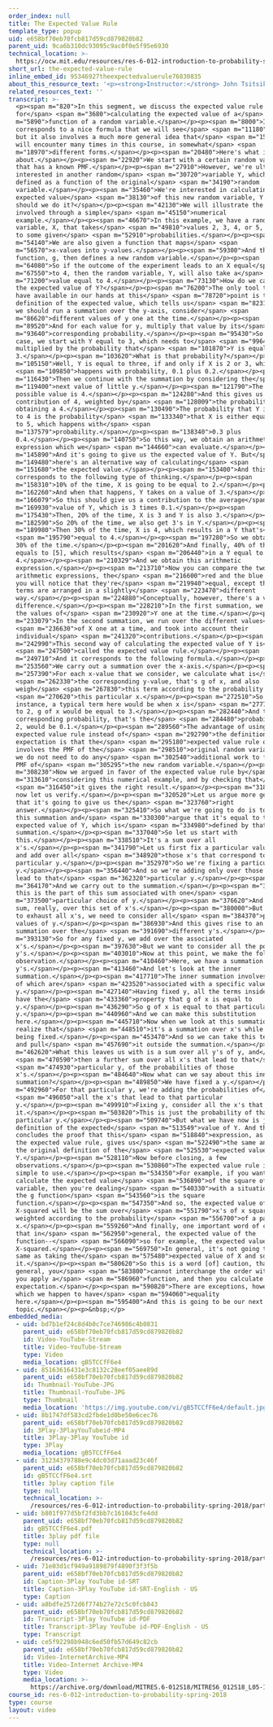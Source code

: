 ```yaml
---
order_index: null
title: The Expected Value Rule
template_type: popup
uid: e658bf70eb70fcb817d59cd879820b82
parent_uid: 9ca6b310dc93095c9ac0f0e5f95e6930
technical_location: >-
  https://ocw.mit.edu/resources/res-6-012-introduction-to-probability-spring-2018/part-i-the-fundamentals/the-expected-value-rule
short_url: the-expected-value-rule
inline_embed_id: 95346927theexpectedvaluerule76830835
about_this_resource_text: '<p><strong>Instructor:</strong> John Tsitsiklis</p>'
related_resources_text: ''
transcript: >-
  <p><span m="820">In this segment, we discuss the expected value rule
  for</span> <span m="3680">calculating the expected value of a</span> <span
  m="5890">function of a random variable.</span></p><p><span m="8000">It
  corresponds to a nice formula that we will see</span> <span m="11180">shortly,
  but it also involves a much more general idea that</span> <span m="15220">we
  will encounter many times in this course, in somewhat</span> <span
  m="18970">different forms.</span></p><p><span m="20480">Here's what it is all
  about.</span></p><p><span m="22920">We start with a certain random variable
  that has a known PMF.</span></p><p><span m="27910">However, we're ultimately
  interested in another random</span> <span m="30720">variable Y, which is
  defined as a function of the original</span> <span m="34190">random
  variable.</span></p><p><span m="35460">We're interested in calculating the
  expected value</span> <span m="38130">of this new random variable, Y. How
  should we do it?</span></p><p><span m="42130">We will illustrate the ideas
  involved through a simple</span> <span m="45150">numerical
  example.</span></p><p><span m="46670">In this example, we have a random
  variable, X, that takes</span> <span m="49810">values 2, 3, 4, or 5, according
  to some given</span> <span m="52910">probabilities.</span></p><p><span
  m="54140">We are also given a function that maps</span> <span
  m="56570">x-values into y-values.</span></p><p><span m="59300">And this
  function, g, then defines a new random variable.</span></p><p><span
  m="64080">So if the outcome of the experiment leads to an X equal</span> <span
  m="67550">to 4, then the random variable, Y, will also take a</span> <span
  m="71200">value equal to 4.</span></p><p><span m="73130">How do we calculate
  the expected value of Y?</span></p><p><span m="76200">The only tool that we
  have available in our hands at this</span> <span m="78720">point is the
  definition of the expected value, which tells us</span> <span m="82310">that
  we should run a summation over the y-axis, consider</span> <span
  m="86620">different values of y one at the time.</span></p><p><span
  m="89520">And for each value for y, multiply that value by its</span> <span
  m="93640">corresponding probability.</span></p><p><span m="95430">So in this
  case, we start with Y equal to 3, which needs to</span> <span m="99640">be
  multiplied by the probability that</span> <span m="101870">Y is equal to
  3.</span></p><p><span m="103620">What is that probability?</span></p><p><span
  m="105150">Well, Y is equal to three, if and only if X is 2 or 3, which</span>
  <span m="109850">happens with probability, 0.1 plus 0.2.</span></p><p><span
  m="116430">Then we continue with the summation by considering the</span> <span
  m="119400">next value of little y.</span></p><p><span m="121790">The next
  possible value is 4.</span></p><p><span m="124280">And this gives us a
  contribution of 4, weighted by</span> <span m="128009">the probability of
  obtaining a 4.</span></p><p><span m="130490">The probability that Y is equal
  to 4 is the probability</span> <span m="133340">that X is either equal to 4 or
  to 5, which happens with</span> <span
  m="137579">probability.</span></p><p><span m="138340">0.3 plus
  0.4.</span></p><p><span m="140750">So this way, we obtain an arithmetic
  expression which we</span> <span m="144660">can evaluate.</span></p><p><span
  m="145890">And it's going to give us the expected value of Y. But</span> <span
  m="149480">here's an alternative way of calculating</span> <span
  m="151680">the expected value.</span></p><p><span m="153400">And this
  corresponds to the following type of thinking.</span></p><p><span
  m="158310">10% of the time, X is going to be equal to 2.</span></p><p><span
  m="162260">And when that happens, Y takes on a value of 3.</span></p><p><span
  m="166079">So this should give us a contribution to the average</span> <span
  m="169930">value of Y, which is 3 times 0.1.</span></p><p><span
  m="175430">Then, 20% of the time, X is 3 and Y is also 3.</span></p><p><span
  m="182590">So 20% of the time, we also get 3's in Y.</span></p><p><span
  m="189980">Then 30% of the time, X is 4, which results in a Y that's</span>
  <span m="195790">equal to 4.</span></p><p><span m="197280">So we obtain a 4
  30% of the time.</span></p><p><span m="201620">And finally, 40% of the time, X
  equals to [5], which results</span> <span m="206440">in a Y equal to
  4.</span></p><p><span m="210329">And we obtain this arithmetic
  expression.</span></p><p><span m="213710">Now you can compare the two
  arithmetic expressions, the</span> <span m="216600">red and the blue one, and
  you will notice that they're</span> <span m="219940">equal, except that the
  terms are arranged in a slightly</span> <span m="223470">different
  way.</span></p><p><span m="224880">Conceptually, however, there's a very big
  difference.</span></p><p><span m="228210">In the first summation, we run over
  the values of</span> <span m="230920">Y one at the time.</span></p><p><span
  m="233079">In the second summation, we run over the different values</span>
  <span m="236630">of X one at a time, and took into account their
  individual</span> <span m="241320">contributions.</span></p><p><span
  m="242990">This second way of calculating the expected value of Y is</span>
  <span m="247500">called the expected value rule.</span></p><p><span
  m="249710">And it corresponds to the following formula.</span></p><p><span
  m="253560">We carry out a summation over the x-axis.</span></p><p><span
  m="257390">For each x-value that we consider, we calculate what is</span>
  <span m="262330">the corresponding y-value, that's g of x, and also
  weigh</span> <span m="267830">this term according to the probability of</span>
  <span m="270620">this particular x.</span></p><p><span m="272510">So for
  instance, a typical term here would be when x is</span> <span m="277710">equal
  to 2, g of x would be equal to 3.</span></p><p><span m="282440">And the
  corresponding probability, that's the</span> <span m="284480">probability of a
  2, would be 0.1.</span></p><p><span m="289560">The advantage of using the
  expected value rule instead of</span> <span m="292790">the definition of the
  expectation is that the</span> <span m="295180">expected value rule only
  involves the PMF of the</span> <span m="298510">original random variable, so
  we do not need to do any</span> <span m="302540">additional work to find the
  PMF of</span> <span m="305295">the new random variable.</span></p><p><span
  m="308230">Now we argued in favor of the expected value rule by</span> <span
  m="313610">considering this numerical example, and by checking that</span>
  <span m="316450">it gives the right result.</span></p><p><span m="318730">But
  now let us verify.</span></p><p><span m="320520">Let us argue more generally
  that it's going to give us the</span> <span m="323760">right
  answer.</span></p><p><span m="325410">So what we're going to do is to take
  this summation and</span> <span m="330300">argue that it's equal to the
  expected value of Y, which is</span> <span m="334980">defined by that
  summation.</span></p><p><span m="337040">So let us start with
  this.</span></p><p><span m="338510">It's a sum over all
  x's.</span></p><p><span m="341790">Let us first fix a particular value of y,
  and add over all</span> <span m="348920">those x's that correspond to that
  particular y.</span></p><p><span m="352970">So we're fixing a particular
  y.</span></p><p><span m="356440">And so we're adding only over those x's that
  lead to that</span> <span m="362320">particular y.</span></p><p><span
  m="364170">And we carry out to the summation.</span></p><p><span m="369680">So
  this is the part of this sum associated with one</span> <span
  m="373500">particular choice of y.</span></p><p><span m="376620">And it's a
  sum, really, over this set of x's.</span></p><p><span m="380000">But in order
  to exhaust all x's, we need to consider all</span> <span m="384370">possible
  values of y.</span></p><p><span m="386930">And this gives rise to an outer
  summation over the</span> <span m="391690">different y's.</span></p><p><span
  m="393130">So for any fixed y, we add over the associated
  x's.</span></p><p><span m="397630">But we want to consider all the possible
  y's.</span></p><p><span m="403010">Now at this point, we make the following
  observation.</span></p><p><span m="410460">Here, we have a summation over
  y's.</span></p><p><span m="413460">And let's look at the inner
  summation.</span></p><p><span m="417710">The inner summation involves x's, all
  of which are</span> <span m="423520">associated with a specific value of
  y.</span></p><p><span m="427140">Having fixed y, all the terms inside this sum
  have the</span> <span m="433360">property that g of x is equal to
  y.</span></p><p><span m="436290">So g of x is equal to that particular
  y.</span></p><p><span m="440960">And we can make this substitution
  here.</span></p><p><span m="445710">Now when we look at this summation, we now
  realize that</span> <span m="448510">it's a summation over x's while y is
  being fixed.</span></p><p><span m="453470">And so we can take this term of y
  and pull</span> <span m="457690">it outside the summation.</span></p><p><span
  m="462620">What this leaves us with is a sum over all y's of y, and</span>
  <span m="470590">then a further sum over all x's that lead to that</span>
  <span m="474930">particular y, of the probabilities of those
  x's.</span></p><p><span m="484640">Now what can we say about this inner
  summation?</span></p><p><span m="489850">We have fixed a y.</span></p><p><span
  m="492960">For that particular y, we're adding the probabilities of</span>
  <span m="496050">all the x's that lead to that particular
  y.</span></p><p><span m="499910">Fixing y, consider all the x's that lead to
  it.</span></p><p><span m="503820">This is just the probability of that
  particular y.</span></p><p><span m="509740">But what we have now is just the
  definition of the expected</span> <span m="513549">value of Y. And this
  concludes the proof that this</span> <span m="518840">expression, as given by
  the expected value rule, gives us</span> <span m="522490">the same answer as
  the original definition of the</span> <span m="525530">expected value of
  Y.</span></p><p><span m="528110">Now before closing, a few
  observations.</span></p><p><span m="530860">The expected value rule is really
  simple to use.</span></p><p><span m="534350">For example, if you want to
  calculate the expected value</span> <span m="536890">of the square of a random
  variable, then you're dealing</span> <span m="540330">with a situation where
  the g function</span> <span m="543560">is the square
  function.</span></p><p><span m="547350">And so, the expected value of
  X-squared will be the sum over</span> <span m="551790">x's of x squared
  weighted according to the probability</span> <span m="556700">of a particular
  x.</span></p><p><span m="559260">And finally, one important word of caution,
  that in</span> <span m="562950">general, the expected value of the
  function--</span> <span m="566090">so for example, the expected value of
  X-squared.</span></p><p><span m="569750">In general, it's not going to be the
  same as taking the</span> <span m="575480">expected value of X and squaring
  it.</span></p><p><span m="580620">So this is a word [of] caution, that in
  general, you</span> <span m="583800">cannot interchange the order with which
  you apply a</span> <span m="586960">function, and then you calculate
  expectation.</span></p><p><span m="590820">There are exceptions, however, in
  which we happen to have</span> <span m="594060">equality
  here.</span></p><p><span m="595400">And this is going to be our next
  topic.</span></p><p>&nbsp;</p>
embedded_media:
  - uid: bd7b1ef24c8d4b0c7ce746986c4b0831
    parent_uid: e658bf70eb70fcb817d59cd879820b82
    id: Video-YouTube-Stream
    title: Video-YouTube-Stream
    type: Video
    media_location: gB5TCCfF6e4
  - uid: 85163616431e3c8132c28eef05aee89d
    parent_uid: e658bf70eb70fcb817d59cd879820b82
    id: Thumbnail-YouTube-JPG
    title: Thumbnail-YouTube-JPG
    type: Thumbnail
    media_location: 'https://img.youtube.com/vi/gB5TCCfF6e4/default.jpg'
  - uid: 8b1747df583cd2fbde1d0be50e6cec76
    parent_uid: e658bf70eb70fcb817d59cd879820b82
    id: 3Play-3PlayYouTubeid-MP4
    title: 3Play-3Play YouTube id
    type: 3Play
    media_location: gB5TCCfF6e4
  - uid: 31234379788e9c4dc03d71aaad23c46f
    parent_uid: e658bf70eb70fcb817d59cd879820b82
    id: gB5TCCfF6e4.srt
    title: 3play caption file
    type: null
    technical_location: >-
      /resources/res-6-012-introduction-to-probability-spring-2018/part-i-the-fundamentals/the-expected-value-rule/gB5TCCfF6e4.srt
  - uid: b801f977d5bf2fd3bb7c161043cfe4dd
    parent_uid: e658bf70eb70fcb817d59cd879820b82
    id: gB5TCCfF6e4.pdf
    title: 3play pdf file
    type: null
    technical_location: >-
      /resources/res-6-012-introduction-to-probability-spring-2018/part-i-the-fundamentals/the-expected-value-rule/gB5TCCfF6e4.pdf
  - uid: 71e03d1cf949a9189879f4890f3f3f5b
    parent_uid: e658bf70eb70fcb817d59cd879820b82
    id: Caption-3Play YouTube id-SRT
    title: Caption-3Play YouTube id-SRT-English - US
    type: Caption
  - uid: a8bdfe2572d6f774b27e72c5c0fcb843
    parent_uid: e658bf70eb70fcb817d59cd879820b82
    id: Transcript-3Play YouTube id-PDF
    title: Transcript-3Play YouTube id-PDF-English - US
    type: Transcript
  - uid: ce5f92298b948c6ed50fb57d649c82cb
    parent_uid: e658bf70eb70fcb817d59cd879820b82
    id: Video-InternetArchive-MP4
    title: Video-Internet Archive-MP4
    type: Video
    media_location: >-
      https://archive.org/download/MITRES.6-012S18/MITRES6_012S18_L05-10_300k.mp4
course_id: res-6-012-introduction-to-probability-spring-2018
type: course
layout: video
---
```

